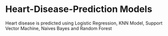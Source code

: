# Heart-Disease-Prediction Models
Heart disease is predicted using Logistic Regression, KNN Model, Support Vector Machine, Naives Bayes and Random Forest
